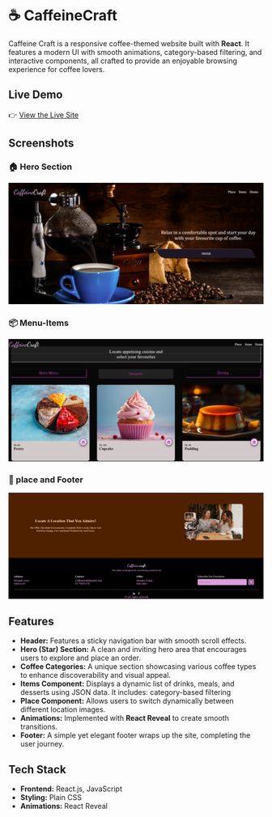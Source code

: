 # ☕ CaffeineCraft

Caffeine Craft is a responsive coffee-themed website built with **React**. It features a modern UI with smooth animations, category-based filtering, and interactive components, all crafted to provide an enjoyable browsing experience for coffee lovers.

## Live Demo
👉 [View the Live Site](https://caffeine-craft.netlify.app/)

## Screenshots

### 🏠 Hero Section
![Hero](./public/screenshots/homepage.png)

### 📦 Menu-Items
![Items](./public/screenshots/menu.png)

### 🔻 place and Footer
![Place and Footer](./public/screenshots/footer.png)


## Features

- **Header:** Features a sticky navigation bar with smooth scroll effects.
- **Hero (Star) Section:** A clean and inviting hero area that encourages users to explore and place an order.
- **Coffee Categories:** A unique section showcasing various coffee types to enhance discoverability and visual appeal.
- **Items Component:** Displays a dynamic list of drinks, meals, and desserts using JSON data. It includes: category-based filtering
- **Place Component:** Allows users to switch dynamically between different location images.
- **Animations:** Implemented with **React Reveal** to create smooth transitions.
- **Footer:** A simple yet elegant footer wraps up the site, completing the user journey.


## Tech Stack

- **Frontend:** React.js, JavaScript
- **Styling:** Plain CSS
- **Animations:** React Reveal
